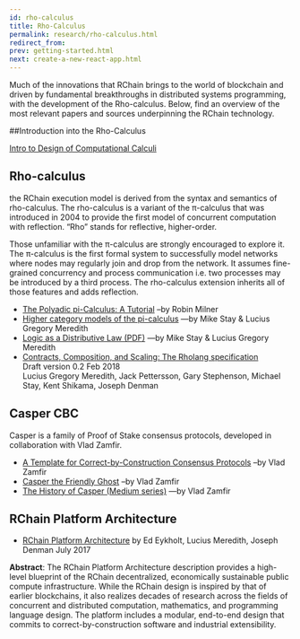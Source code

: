 ```yaml
---
id: rho-calculus
title: Rho-Calculus
permalink: research/rho-calculus.html
redirect_from:
prev: getting-started.html
next: create-a-new-react-app.html
---
```


Much of the innovations that RChain brings to the world of blockchain and driven by fundamental breakthroughs in distributed systems programming, with the development of the Rho-calculus. Below, find an overview of the most relevant papers and sources underpinning the RChain technology.

##Introduction into the Rho-Calculus

[Intro to Design of Computational Calculi][intro] 

[intro]: https://www.rchain.coop/blog/intro-to-design-of-computational-calculi-4-1-injecting-names-into-rho-calculus/


## Rho-calculus

the RChain execution model is derived from the syntax and semantics of rho-calculus. The rho-calculus is a variant of the π-calculus that was introduced in 2004 to provide the first model of concurrent computation with reflection. “Rho” stands for reflective, higher-order.

Those unfamiliar with the π-calculus are strongly encouraged to explore it. The π-calculus is the first formal system to successfully model networks where nodes may regularly join and drop from the network. It assumes fine-grained concurrency and process communication i.e. two processes may be introduced by a third process. The rho-calculus extension inherits all of those features and adds reflection.

- [The Polyadic pi-Calculus: A Tutorial](http://www.lfcs.inf.ed.ac.uk/reports/91/ECS-LFCS-91-180/) –by Robin Milner
- [Higher category models of the pi-calculus](https://arxiv.org/abs/1504.04311) —by Mike Stay &amp; Lucius Gregory Meredith
- [Logic as a Distributive Law (PDF)](https://arxiv.org/pdf/1610.02247v3.pdf) —by Mike Stay &amp; Lucius Gregory Meredith
- [Contracts, Composition, and Scaling: The Rholang specification](https://developer.rchain.coop/assets/rholang-spec-0.2.pdf)  
  Draft version 0.2 Feb 2018  
  Lucius Gregory Meredith, Jack Pettersson, Gary Stephenson, Michael
  Stay, Kent Shikama, Joseph Denman


## Casper CBC
Casper is a family of Proof of Stake consensus protocols, developed in collaboration with Vlad Zamfir.

- [A Template for Correct-by-Construction Consensus Protocols](https://github.com/ethereum/research/blob/master/papers/cbc-consensus/AbstractCBC.pdf) –by Vlad Zamfir
- [Casper the Friendly Ghost](https://github.com/ethereum/research/blob/master/papers/CasperTFG/CasperTFG.pdf) –by Vlad Zamfir
- [The History of Casper (Medium series)](https://medium.com/@Vlad_Zamfir/the-history-of-casper-part-1-59233819c9a9) —by Vlad Zamfir


## RChain Platform Architecture

 - [RChain Platform Architecture][archdoc] by Ed Eykholt, Lucius Meredith, Joseph Denman July 2017

**Abstract**: The RChain Platform Architecture description provides a
high-level blueprint of the RChain decentralized, economically
sustainable public compute infrastructure. While the RChain design is
inspired by that of earlier blockchains, it also realizes decades of
research across the fields of concurrent and distributed computation,
mathematics, and programming language design. The platform includes a
modular, end-to-end design that commits to correct-by-construction
software and industrial extensibility.

[archdoc]: https://rchain-architecture.readthedocs.io/en/latest/
